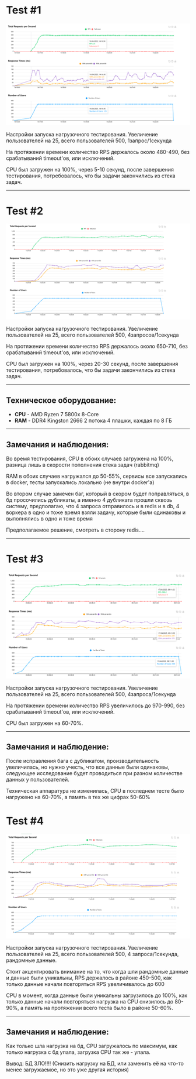 # Test #1

![RPS](./src/500users-1rps.png)

Настройки запуска нагрузочного тестирования. Увеличение пользователей на 25, всего пользователей 500, 1запрос/1секунда

На протяжении времени количество RPS держалось около 480-490, без срабатываний timeout'ов, или исключений.

CPU был загружен на 100%, через 5-10 секунд, после завершения тестирования, потребовалось, что бы задачи закончились из стека задач.

---

# Test #2

![RPS](./src/500users-4rps.png)


Настройки запуска нагрузочного тестирования. Увеличение пользователей на 25, всего пользователей 500, 4запросов/1секунда

На протяжении времени количество RPS держалось около 650-710, без срабатываний timeout'ов, или исключений.

CPU был загружен на 100%, через 20-30 секунд, после завершения тестирования, потребовалось, что бы задачи закончились из стека задач.

---

## Техническое оборудование:

* __CPU__ - AMD Ryzen 7 5800x 8-Core
* __RAM__ - DDR4 Kingston 2666 2 потока 4 плашки, каждая по 8 ГБ

---

## Замечания и наблюдения:

Во время тестирования, CPU в обоих случаев загружена на 100%, разница лишь в скорости пополнения стека задач (rabbitmq)

RAM в обоих случаев нагружался до 50-55%, сервисы все запускались в docker, тесты запускались локально (не внутри docker'a)

Во втором случае замечен баг, который в скором будет поправляться, в бд просочились дубликаты, а именно 4 дубликата прошли сквозь систему,
предполагаю, что 4 запроса отправилось и в redis и в db, 4 воркера в одно и тоже время взяли задачу, которые были одинаковы и выполнялись в одно и тоже время

Предполагаемое решение, смотреть в сторону redis....

---

# Test #3

![RPS](./src/500users-4rps_2.png)

Настройки запуска нагрузочного тестирования. Увеличение пользователей на 25, всего пользователей 500, 4запроса/1секунда

На протяжении времени количество RPS увеличилось до 970-990, без срабатываний timeout'ов, или исключений.

CPU был загружен на 60-70%.

---

## Замечания и наблюдение:

После исправления бага с дубликатом, производительность увеличилась, но нужно учесть, что все данные были одинаковы, 
следующее исследование будет проводиться при разном количестве данных у пользователей.

Техническая аппаратура не изменилась, CPU в последнем тесте было нагружено на 60-70%, а память в тех же цифрах 50-60%


# Test #4

![RPS](./src/500users-4rps_3.png)

Настройки запуска нагрузочного тестирования. Увеличение пользователей на 25, всего пользователей 500, 4 запроса/1секунда, рандомные данные.

Стоит акцентировать внимание на то, что когда шли рандомные данные и данные были уникальны, RPS держалось в районе 450-500, 
как только данные начали повторяться RPS увеличивалось до 600

CPU в момент, когда данные были уникальны загрузилось до 100%, как только данные начали повторяться нагрузка на CPU снизилось до 80-90%,
а память на протяжении всего теста было в районе 50-60%.

---

## Замечания и наблюдение:

Как только шла нагрузка на бд, CPU загружалось по максимум, как только нагрузка с бд упала, загрузка CPU так же - упала.

Вывод: БД ЗЛО!!!! (Снизить нагрузку на БД, или заменить её на что-то менее загружаемое, но это уже другая история)
